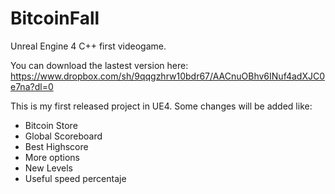 # BitcoinFall
Unreal Engine 4 C++ first videogame.

You can download the lastest version here: https://www.dropbox.com/sh/9qqgzhrw10bdr67/AACnuOBhv6INuf4adXJC0e7na?dl=0

This is my first released project in UE4.
Some changes will be added like:
- Bitcoin Store
- Global Scoreboard
- Best Highscore
- More options
- New Levels
- Useful speed percentaje

